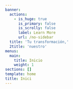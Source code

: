 ```yaml
---
banner:
  actions:
    - is_huge: true
      is_primary: false
      is_scrolly: false
      label: Learn More
      url: /no-sidebar
  title: 'Tu transformación,'
  2title: 'nuestro'
menus:
  main:
    title: Inicio
    weight: 1
sections: []
template: home
title: Inici
---
```

